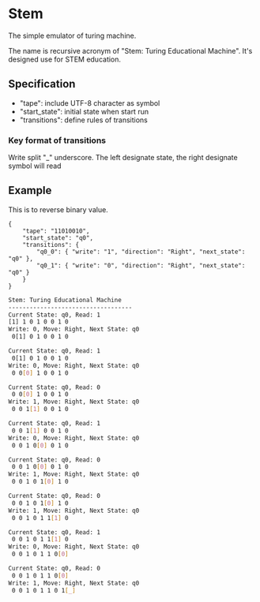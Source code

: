 # Stem
The simple emulator of turing machine.

The name is recursive acronym of "Stem: Turing Educational Machine".
It's designed use for STEM education.

## Specification
- "tape": include UTF-8 character as symbol
- "start_state": initial state when start run
- "transitions": define rules of transitions

### Key format of transitions
Write split "_" underscore.
The left designate state, the right designate symbol will read

## Example

This is to reverse binary value.
```
{
    "tape": "11010010",
    "start_state": "q0",
    "transitions": {
        "q0_0": { "write": "1", "direction": "Right", "next_state": "q0" },
        "q0_1": { "write": "0", "direction": "Right", "next_state": "q0" }
    }
}
```

```bash
Stem: Turing Educational Machine
-----------------------------------
Current State: q0, Read: 1
[1] 1 0 1 0 0 1 0
Write: 0, Move: Right, Next State: q0
 0[1] 0 1 0 0 1 0

Current State: q0, Read: 1
 0[1] 0 1 0 0 1 0
Write: 0, Move: Right, Next State: q0
 0 0[0] 1 0 0 1 0

Current State: q0, Read: 0
 0 0[0] 1 0 0 1 0
Write: 1, Move: Right, Next State: q0
 0 0 1[1] 0 0 1 0

Current State: q0, Read: 1
 0 0 1[1] 0 0 1 0
Write: 0, Move: Right, Next State: q0
 0 0 1 0[0] 0 1 0

Current State: q0, Read: 0
 0 0 1 0[0] 0 1 0
Write: 1, Move: Right, Next State: q0
 0 0 1 0 1[0] 1 0

Current State: q0, Read: 0
 0 0 1 0 1[0] 1 0
Write: 1, Move: Right, Next State: q0
 0 0 1 0 1 1[1] 0

Current State: q0, Read: 1
 0 0 1 0 1 1[1] 0
Write: 0, Move: Right, Next State: q0
 0 0 1 0 1 1 0[0]

Current State: q0, Read: 0
 0 0 1 0 1 1 0[0]
Write: 1, Move: Right, Next State: q0
 0 0 1 0 1 1 0 1[_]
```